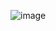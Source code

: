 ![image](https://user-images.githubusercontent.com/29587190/150125163-24ca2366-912e-4b4b-8232-9c3aec96407c.png)
